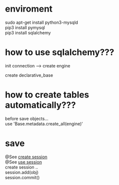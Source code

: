# enviroment
sudo apt-get install python3-mysqld  
pip3 install pymysql  
pip3 install sqlalchemy  

# how to use sqlalchemy???

init connection --> create engine  

create declarative_base

# how to create tables automatically???
before save objects...  
use 'Base.metadata.create_all(engine)'

# save  
@See [create session](DB.py)  
@See [use session](../pipelines.py)  
create session ..  
session.add(obj)  
session.commit() 